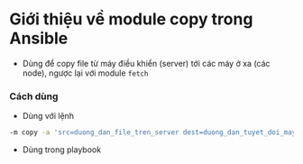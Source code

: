 ﻿# Giới thiệu về module copy trong Ansible
- Dùng để copy file từ máy điều khiển (server) tới các máy ở xa (các node), ngược lại với module `fetch`

### Cách dùng
- Dùng với lệnh 
```sh
-m copy -a 'src=duong_dan_file_tren_server dest=duong_dan_tuyet_doi_may_o_xa'
```

- Dùng trong playbook
